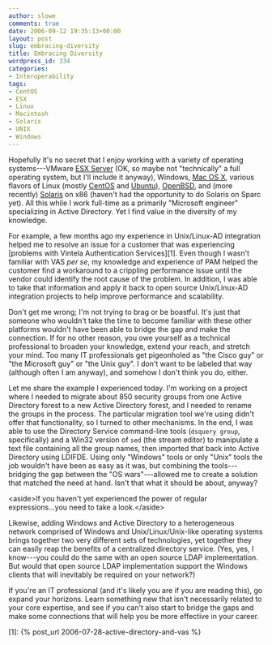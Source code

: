 ```yaml
---
author: slowe
comments: true
date: 2006-09-12 19:35:13+00:00
layout: post
slug: embracing-diversity
title: Embracing Diversity
wordpress_id: 334
categories:
- Interoperability
tags:
- CentOS
- ESX
- Linux
- Macintosh
- Solaris
- UNIX
- Windows
---
```


Hopefully it's no secret that I enjoy working with a variety of operating systems---VMware [ESX Server](http://www.vmware.com/products/vi/esx/) (OK, so maybe not "technically" a full operating system, but I'll include it anyway), Windows, [Mac OS X](http://www.apple.com/macosx/), various flavors of Linux (mostly [CentOS](http://www.centos.org/) and [Ubuntu](http://www.ubuntu.com/)), [OpenBSD](http://www.openbsd.org/), and (more recently) [Solaris](http://www.sun.com/software/solaris/) on x86 (haven't had the opportunity to do Solaris on Sparc yet). All this while I work full-time as a primarily "Microsoft engineer" specializing in Active Directory. Yet I find value in the diversity of my knowledge.

For example, a few months ago my experience in Unix/Linux-AD integration helped me to resolve an issue for a customer that was experiencing [problems with Vintela Authentication Services][1]. Even though I wasn't familiar with VAS _per se_, my knowledge and experience of PAM helped the customer find a workaround to a crippling performance issue until the vendor could identify the root cause of the problem. In addition, I was able to take that information and apply it back to open source Unix/Linux-AD integration projects to help improve performance and scalability.

Don't get me wrong; I'm not trying to brag or be boastful. It's just that someone who wouldn't take the time to become familiar with these other platforms wouldn't have been able to bridge the gap and make the connection. If for no other reason, you owe yourself as a technical professional to broaden your knowledge, extend your reach, and stretch your mind. Too many IT professionals get pigeonholed as "the Cisco guy" or "the Microsoft guy" or "the Unix guy". I don't want to be labeled that way (although often I am anyway), and somehow I don't think you do, either.

Let me share the example I experienced today. I'm working on a project where I needed to migrate about 850 security groups from one Active Directory forest to a new Active Directory forest, and I needed to rename the groups in the process. The particular migration tool we're using didn't offer that functionality, so I turned to other mechanisms. In the end, I was able to use the Directory Service command-line tools (`dsquery group`, specifically) and a Win32 version of `sed` (the stream editor) to manipulate a text file containing all the group names, then imported that back into Active Directory using LDIFDE. Using only "Windows" tools or only "Unix" tools the job wouldn't have been as easy as it was, but combining the tools---bridging the gap between the "OS wars"---allowed me to create a solution that matched the need at hand. Isn't that what it should be about, anyway?

&lt;aside&gt;If you haven't yet experienced the power of regular expressions...you need to take a look.&lt;/aside&gt;

Likewise, adding Windows and Active Directory to a heterogeneous network comprised of Windows and Unix/Linux/Unix-like operating systems brings together two very different sets of technologies, yet together they can easily reap the benefits of a centralized directory service. (Yes, yes, I know---you could do the same with an open source LDAP implementation. But would that open source LDAP implementation support the Windows clients that will inevitably be required on your network?)

If you're an IT professional (and it's likely you are if you are reading this), go expand your horizons. Learn something new that isn't necessarily related to your core expertise, and see if you can't also start to bridge the gaps and make some connections that will help you be more effective in your career.

[1]: {% post_url 2006-07-28-active-directory-and-vas %}
